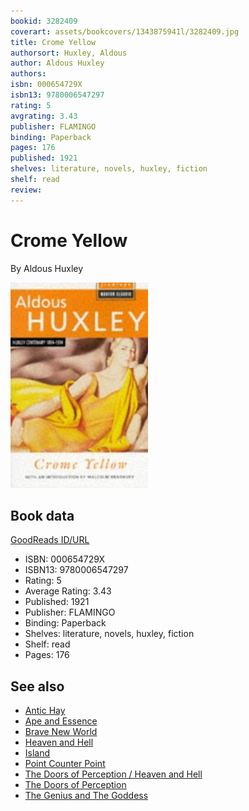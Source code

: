 ```yaml
---
bookid: 3282409
coverart: assets/bookcovers/1343875941l/3282409.jpg
title: Crome Yellow
authorsort: Huxley, Aldous
author: Aldous Huxley
authors: 
isbn: 000654729X
isbn13: 9780006547297
rating: 5
avgrating: 3.43
publisher: FLAMINGO
binding: Paperback
pages: 176
published: 1921
shelves: literature, novels, huxley, fiction
shelf: read
review: 
---
```


# Crome Yellow

By Aldous Huxley

![](../../assets/bookcovers/1343875941l/3282409.jpg)

## Book data

[GoodReads ID/URL](https://www.goodreads.com/book/show/3282409)

- ISBN: 000654729X
- ISBN13: 9780006547297
- Rating: 5
- Average Rating: 3.43
- Published: 1921
- Publisher: FLAMINGO
- Binding: Paperback
- Shelves: literature, novels, huxley, fiction
- Shelf: read
- Pages: 176


## See also

- [Antic Hay](Antic_Hay.md)
- [Ape and Essence](Ape_and_Essence.md)
- [Brave New World](Brave_New_World.md)
- [Heaven and Hell](Heaven_and_Hell.md)
- [Island](Island.md)
- [Point Counter Point](Point_Counter_Point.md)
- [The Doors of Perception / Heaven and Hell](The_Doors_of_Perception_-_Heaven_and_Hell.md)
- [The Doors of Perception](The_Doors_of_Perception.md)
- [The Genius and The Goddess](The_Genius_and_The_Goddess.md)
